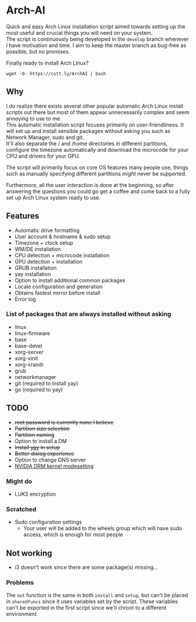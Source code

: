 # Arch-AI

Quick and easy Arch Linux installation script aimed towards setting up the most useful and crucial things you will need on your system.  
The script is continuously being developed in the `develop` branch whenever I have motivation and time. I aim to keep the master branch as bug-free as possible, but no promises.

Finally ready to install Arch Linux?  

```shell
wget -O- https://cutt.ly/ArchAI | bash
```

## Why

I do realize there exists several other popular automatic Arch Linux install scripts out there but most of them appear unnecessarily complex and seem annoying to use to me.  
This automatic installation script focuses primarily on user-friendliness. It will set up and install sensible packages without asking you such as Network Manager, sudo and git.  
It'll also separate the / and /home directories in different partitions, configure the timezone automatically and download the microcode for your CPU and drivers for your GPU.

The script will primarily focus on core OS features many people use, things such as manually specifying different partitions _might_ never be supported.

Furthermore, all the user interaction is done at the beginning, so after answering the questions you could go get a coffee and come back to a fully set up Arch Linux system ready to use.

## Features

- Automatic drive formatting
- User account & hostname & sudo setup
- Timezone + clock setup
- WM/DE installation
- CPU detection + microcode installation
- GPU detection + installation
- GRUB installation
- yay installation
- Option to install additional common packages
- Locale configuration and generation
- Obtains fastest mirror before install
- Error log


### List of packages that are always installed without asking

- linux
- linux-firmware
- base
- base-devel
- xorg-server
- xorg-xinit
- xorg-xrandr
- grub
- networkmanager
- git (required to install yay)
- go (required to yay)

## TODO

- ~~root password is currently none I believe~~
- ~~Partition size selection~~
- ~~Partition naming~~
- Option to install a DM
- ~~Install [yay](https://github.com/Jguer/yay) in setup~~
- ~~Better dialog experience~~
- Option to change DNS server
- [NVIDIA DRM kernel modesetting](https://wiki.archlinux.org/index.php/NVIDIA#DRM_kernel_mode_setting)

### Might do

- LUKS encryption

### Scratched

- Sudo configuration settings  
  - Your user will be added to the wheels group which will have sudo access, which is enough for most people

## Not working

- i3 doesn't work since there are some package(s) missing...

### Problems

The `out` function is the same in both `install` and `setup`, but can't be placed in `sharedfuncs` since it uses variables set by the script. These variables can't be exported in the first script since we'll chroot to a different environment.
